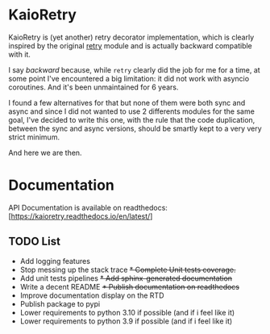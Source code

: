 # KaioRetry

KaioRetry is (yet another) retry decorator implementation, which is
clearly inspired by the original
[retry](https://pypi.org/project/retry) module and is actually
backward compatible with it.

I say *backward* because, while `retry` clearly did the job for me for a
time, at some point I've encountered a big limitation: it did not work
with asyncio coroutines. And it's been unmaintained for 6 years.

I found a few alternatives for that but none of them were both sync
and async and since I did not wanted to use 2 differents modules for
the same goal, I've decided to write this one, with the rule that the
code duplication, between the sync and async versions, should be
smartly kept to a very very strict minimum.

And here we are then.


# Documentation

API Documentation is available on readthedocs:
[https://kaioretry.readthedocs.io/en/latest/]


## TODO List

* Add logging features
* Stop messing up the stack trace
~~* Complete Unit tests coverage.~~
* Add unit tests pipelines
~~* Add sphinx-generated documentation~~
* Write a decent README
~~* Publish documentation on readthedocs~~
* Improve documentation display on the RTD
* Publish package to pypi
* Lower requirements to python 3.10 if possible (and if i feel like it)
* Lower requirements to python 3.9 if possible (and if i feel like it)
